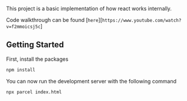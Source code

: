 This project is a basic implementation of how react works internally.

Code walkthrough can be found [`here`][`https://www.youtube.com/watch?v=f2mmoicsj5c`]

## Getting Started

First, install the packages

```bash
npm install
```

You can now run the development server with the following command

```bash
npx parcel index.html
```
